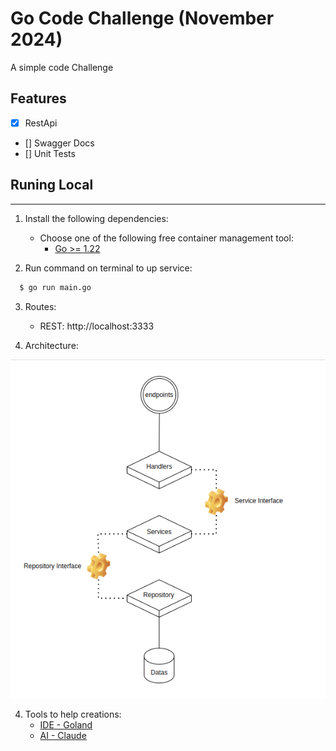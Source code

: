 # Go Code Challenge (November 2024)

A simple code Challenge

## Features

- [x] RestApi
- [] Swagger Docs
- [] Unit Tests

## Runing Local

---

1. Install the following dependencies:
    - Choose one of the following free container management tool:
        - [Go >= 1.22](https://go.dev/doc/install/)


2. Run command on terminal to up service:

 ```bash
   $ go run main.go
   ```

3. Routes:
    - REST: http://localhost:3333
   

3. Architecture:

![alt text](docs/servicesArc.png "Architecture")

4. Tools to help creations:
      - [IDE - Goland](https://www.jetbrains.com/go/)
      - [AI - Claude](https://claude.ai/)